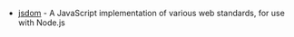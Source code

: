 - [jsdom](https://github.com/jsdom/jsdom) - A JavaScript implementation of various web standards, for use with Node.js
